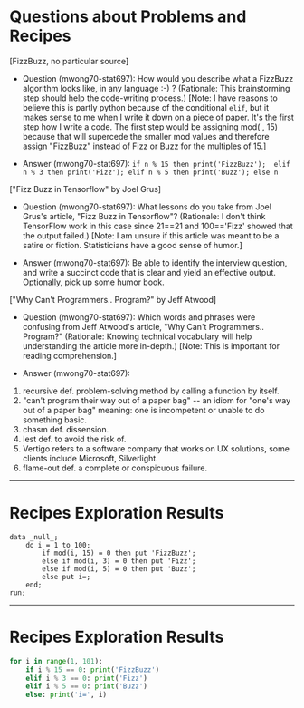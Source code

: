 
# Questions about Problems and Recipes


[FizzBuzz, no particular source]

* Question (mwong70-stat697): How would you describe what a FizzBuzz algorithm looks like, in any language :-) ? (Rationale: This brainstorming step should help the code-writing process.) [Note: I have reasons to believe this is partly python because of the conditional `elif`, but it makes sense to me when I write it down on a piece of paper. It's the first step how I write a code. The first step would be assigning mod( , 15) because that will supercede the smaller mod values and therefore assign "FizzBuzz" instead of Fizz or Buzz for the multiples of 15.] 

- Answer (mwong70-stat697): 
`if n % 15 then print('FizzBuzz'); 
elif n % 3 then print('Fizz');
elif n % 5 then print('Buzz');
else n`


["Fizz Buzz in Tensorflow" by Joel Grus]

* Question (mwong70-stat697): What lessons do you take from Joel Grus's article, "Fizz Buzz in Tensorflow"? (Rationale: I don't think TensorFlow work in this case since 21==21 and 100=='Fizz' showed that the output failed.) [Note: I am unsure if this article was meant to be a satire or fiction. Statisticians have a good sense of humor.]

- Answer (mwong70-stat697): Be able to identify the interview question, and write a succinct code that is clear and yield an effective output. Optionally, pick up some humor book.


["Why Can't Programmers.. Program?" by Jeff Atwood]

* Question (mwong70-stat697): Which words and phrases were confusing from Jeff Atwood's article, "Why Can't Programmers.. Program?" (Rationale: Knowing technical vocabulary will help understanding the article more in-depth.) [Note: This is important for reading comprehension.]

- Answer (mwong70-stat697):
1. recursive def. problem-solving method by calling a function by itself.
2. "can't program their way out of a paper bag" -- an idiom for "one's way out of a paper bag" meaning: one is incompetent or unable to do something basic.
3. chasm def. dissension.
4. lest def. to avoid the risk of.
5. Vertigo refers to a software company that works on UX solutions, some clients include Microsoft, Silverlight.
6. flame-out def. a complete or conspicuous failure.


***


# Recipes Exploration Results


```SAS
data _null_;
    do i = 1 to 100;
        if mod(i, 15) = 0 then put 'FizzBuzz';
        else if mod(i, 3) = 0 then put 'Fizz';
        else if mod(i, 5) = 0 then put 'Buzz';
        else put i=;
    end;
run;
```


***


# Recipes Exploration Results


```Python
for i in range(1, 101):
    if i % 15 == 0: print('FizzBuzz')
    elif i % 3 == 0: print('Fizz')
    elif i % 5 == 0: print('Buzz')
    else: print('i=', i)
```
